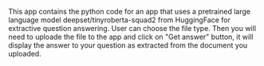 This app contains the python code for an app that uses a pretrained large language model deepset/tinyroberta-squad2 from HuggingFace for extractive question answering.
User can choose the file type.
Then you will need to uploade the file to the app and click on "Get answer" button, it will display the answer to your question as extracted from the document you uploaded.
